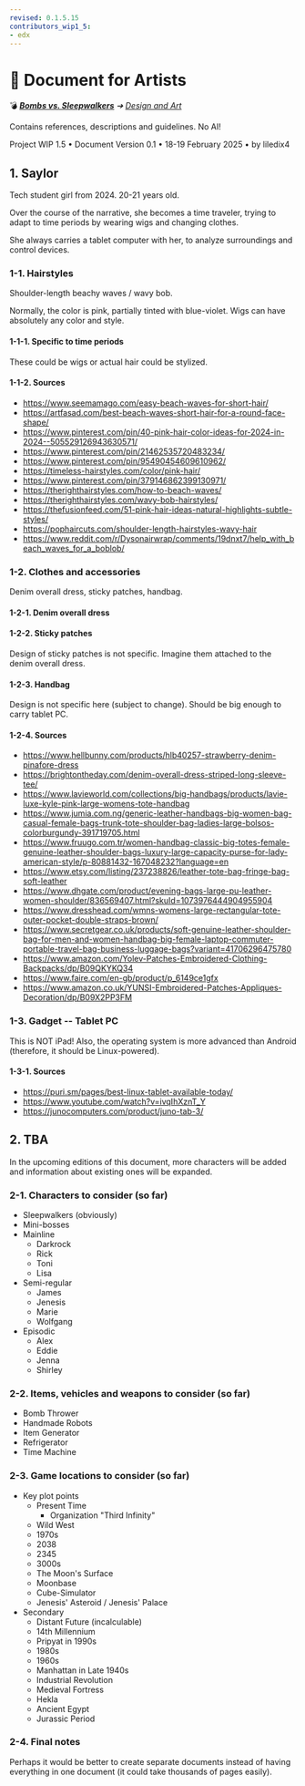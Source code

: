 ```yaml
---
revised: 0.1.5.15
contributors_wip1_5:
- edx
---
```


# 📄 Document for Artists

💣 ***[Bombs vs. Sleepwalkers][home]** ➔ [Design and Art][designart]*

Contains references, descriptions and guidelines. No AI!

Project WIP 1.5 • Document Version 0.1 • 18-19 February 2025 • by liledix4

## 1. Saylor

Tech student girl from 2024. 20-21 years old.

Over the course of the narrative, she becomes a time traveler, trying to adapt to time periods by wearing wigs and changing clothes.

She always carries a tablet computer with her, to analyze surroundings and control devices.

### 1-1. Hairstyles

Shoulder-length beachy waves / wavy bob.

Normally, the color is pink, partially tinted with blue-violet. Wigs can have absolutely any color and style.

#### 1-1-1. Specific to time periods

These could be wigs or actual hair could be stylized.

#### 1-1-2. Sources

- <https://www.seemamago.com/easy-beach-waves-for-short-hair/>
- <https://artfasad.com/best-beach-waves-short-hair-for-a-round-face-shape/>
- <https://www.pinterest.com/pin/40-pink-hair-color-ideas-for-2024-in-2024--505529126943630571/>
- <https://www.pinterest.com/pin/21462535720483234/>
- <https://www.pinterest.com/pin/95490454609610962/>
- <https://timeless-hairstyles.com/color/pink-hair/>
- <https://www.pinterest.com/pin/379146862399130971/>
- <https://therighthairstyles.com/how-to-beach-waves/>
- <https://therighthairstyles.com/wavy-bob-hairstyles/>
- <https://thefusionfeed.com/51-pink-hair-ideas-natural-highlights-subtle-styles/>
- <https://pophaircuts.com/shoulder-length-hairstyles-wavy-hair>
- <https://www.reddit.com/r/Dysonairwrap/comments/19dnxt7/help_with_beach_waves_for_a_boblob/>

### 1-2. Clothes and accessories

Denim overall dress, sticky patches, handbag.

#### 1-2-1. Denim overall dress

#### 1-2-2. Sticky patches

Design of sticky patches is not specific. Imagine them attached to the denim overall dress.

#### 1-2-3. Handbag

Design is not specific here (subject to change). Should be big enough to carry tablet PC.

#### 1-2-4. Sources

- <https://www.hellbunny.com/products/hlb40257-strawberry-denim-pinafore-dress>
- <https://brightontheday.com/denim-overall-dress-striped-long-sleeve-tee/>
- <https://www.lavieworld.com/collections/big-handbags/products/lavie-luxe-kyle-pink-large-womens-tote-handbag>
- <https://www.jumia.com.ng/generic-leather-handbags-big-women-bag-casual-female-bags-trunk-tote-shoulder-bag-ladies-large-bolsos-colorburgundy-391719705.html>
- <https://www.fruugo.com.tr/women-handbag-classic-big-totes-female-genuine-leather-shoulder-bags-luxury-large-capacity-purse-for-lady-american-style/p-80881432-167048232?language=en>
- <https://www.etsy.com/listing/237238826/leather-tote-bag-fringe-bag-soft-leather>
- <https://www.dhgate.com/product/evening-bags-large-pu-leather-women-shoulder/836569407.html?skuId=1073976444904955904>
- <https://www.dresshead.com/wmns-womens-large-rectangular-tote-outer-pocket-double-straps-brown/>
- <https://www.secretgear.co.uk/products/soft-genuine-leather-shoulder-bag-for-men-and-women-handbag-big-female-laptop-commuter-portable-travel-bag-business-luggage-bags?variant=41706296475780>
- <https://www.amazon.com/Yolev-Patches-Embroidered-Clothing-Backpacks/dp/B09QKYKQ34>
- <https://www.faire.com/en-gb/product/p_6149ce1gfx>
- <https://www.amazon.co.uk/YUNSI-Embroidered-Patches-Appliques-Decoration/dp/B09X2PP3FM>

### 1-3. Gadget -- Tablet PC

This is NOT iPad! Also, the operating system is more advanced than
Android (therefore, it should be Linux-powered).

#### 1-3-1. Sources

- <https://puri.sm/pages/best-linux-tablet-available-today/>
- <https://www.youtube.com/watch?v=ivqIhXznT_Y>
- <https://junocomputers.com/product/juno-tab-3/>

## 2. TBA

In the upcoming editions of this document, more characters will be added and information about existing ones will be expanded.

### 2-1. Characters to consider (so far)

- Sleepwalkers (obviously)
- Mini-bosses
- Mainline
  - Darkrock
  - Rick
  - Toni
  - Lisa
- Semi-regular
  - James
  - Jenesis
  - Marie
  - Wolfgang
- Episodic
  - Alex
  - Eddie
  - Jenna
  - Shirley

### 2-2. Items, vehicles and weapons to consider (so far)

- Bomb Thrower
- Handmade Robots
- Item Generator
- Refrigerator
- Time Machine

### 2-3. Game locations to consider (so far)

- Key plot points
  - Present Time
    - Organization "Third Infinity"
  - Wild West
  - 1970s
  - 2038
  - 2345
  - 3000s
  - The Moon's Surface
  - Moonbase
  - Cube-Simulator
  - Jenesis' Asteroid / Jenesis' Palace
- Secondary
  - Distant Future (incalculable)
  - 14th Millennium
  - Pripyat in 1990s
  - 1980s
  - 1960s
  - Manhattan in Late 1940s
  - Industrial Revolution
  - Medieval Fortress
  - Hekla
  - Ancient Egypt
  - Jurassic Period

### 2-4. Final notes

Perhaps it would be better to create separate documents instead of having everything in one document (it could take thousands of pages easily).

[home]: /README.md
[designart]: /design_art/readme.md
